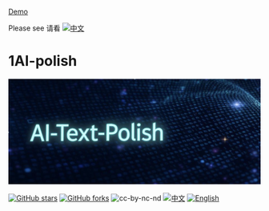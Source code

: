 [Demo](https://ktwu01.github.io/1AI-polish)

Please see 请看 [![中文](https://img.shields.io/badge/lang-中文-brown.svg)](README.CN.md)

# 1AI-polish
![AI-polish Banner](assets/Banner-AI-polish.png)

[![GitHub stars](https://img.shields.io/github/stars/ktwu01/1AI-polish)](https://github.com/ktwu01/1AI-polish)
[![GitHub forks](https://img.shields.io/github/forks/ktwu01/1AI-polish)](https://github.com/ktwu01/1AI-polish/fork)
![cc-by-nc-nd](https://img.shields.io/badge/License-CC%20BY--NC--ND%204.0-lightgrey.svg)
[![中文](https://img.shields.io/badge/lang-中文-brown.svg)](README.CN.md)
[![English](https://img.shields.io/badge/lang-English-blue.svg)](README.md)
